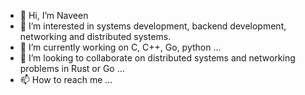 - 👋 Hi, I’m Naveen
- 👀 I’m interested in systems development, backend development, networking and distributed systems.
- 🌱 I’m currently working on C, C++, Go, python ...
- 💞️ I’m looking to collaborate on distributed systems and networking problems in Rust or Go ...
- 📫 How to reach me ...

<!---
naveepr/naveepr is a ✨ special ✨ repository because its `README.md` (this file) appears on your GitHub profile.
You can click the Preview link to take a look at your changes.
--->
